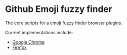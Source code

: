 Github Emoji fuzzy finder
=========================

The core scripts for a emoji fuzzy finder browser plugins.

Current implementations include:

- [Google Chrome](https://github.com/koddsson/github-emojis-chrome)
- [Firefox](https://github.com/koddsson/github-emojis-firefox)
